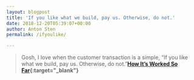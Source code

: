 ```yaml
---
layout: blogpost
title: 'If you like what we build, pay us. Otherwise, do not.'
date: 2018-12-20T05:39:07+00:00
author: Anton Sten
permalink: /ifyoulike/

---
```


>Gosh, I love when the customer transaction is a simple, “If you like what we build, pay us. Otherwise, do not.”**[How It’s Worked So Far](http://randsinrepose.com/archives/how-its-worked-so-far/){:target="_blank"}**
